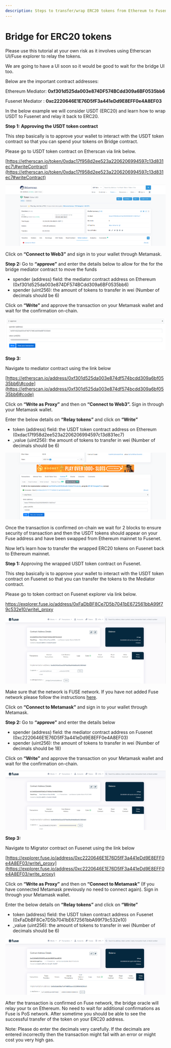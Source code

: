 ```yaml
---
description: Steps to transfer/wrap ERC20 tokens from Ethereum to Fusenet
---
```


# Bridge for ERC20 tokens

Please use this tutorial at your own risk as it involves using Etherscan UI/Fuse explorer to relay the tokens.

We are going to have a UI soon so it would be good to wait for the bridge UI too.

Below are the important contract addresses: 

Ethereum Mediator: **0xf301d525da003e874DF574BCdd309a6BF0535bb6**

Fusenet Mediator : **0xc2220646E1E76D5fF3a441eDd9E8EFF0e4A8EF03**

In the below example we will consider USDT \(ERC20\) and learn how to wrap USDT to Fusenet and relay it back to ERC20.

**Step 1:** **Approving the USDT token contract**

This step basically is to approve your wallet to interact with the USDT token contract so that you can spend your tokens on Bridge contract.

Please go to USDT token contract on Etherscan via link below.

[https://etherscan.io/token/0xdac17f958d2ee523a2206206994597c13d831ec7\#writeContract](https://etherscan.io/token/0xdac17f958d2ee523a2206206994597c13d831ec7#writeContract) ![](../.gitbook/assets/0%20%283%29.png)

![](../.gitbook/assets/1%20%286%29.png)

Click on **“Connect to Web3”** and sign in to your wallet through Metamask.

**Step 2:** Go to **“approve”** and enter the details below to allow for the for the bridge mediator contract to move the funds

* spender \(address\) field: the mediator contract address on Ethereum \(0xf301d525da003e874DF574BCdd309a6BF0535bb6\)
* spender \(uint256\): the amount of tokens to transfer in wei \(Number of decimals should be 6\)

Click on **“Write”** and approve the transaction on your Metamask wallet and wait for the confirmation on-chain.

![](../.gitbook/assets/2%20%286%29.png)

**Step 3:**

Navigate to mediator contract using the link below

[https://etherscan.io/address/0xf301d525da003e874df574bcdd309a6bf0535bb6\#code](https://etherscan.io/address/0xf301d525da003e874df574bcdd309a6bf0535bb6#code)

Click on **“Write as Proxy”** and then on **“Connect to Web3”.** Sign in through your Metamask wallet.

Enter the below details on **“Relay tokens”** and click on **“Write”**

* token \(address\) field: the USDT token contract address on Ethereum \(0xdac17f958d2ee523a2206206994597c13d831ec7\)
* \_value \(uint256\): the amount of tokens to transfer in wei \(Number of decimals should be 6\)

![](../.gitbook/assets/3%20%285%29.png)

Once the transaction is confirmed on-chain we wait for 2 blocks to ensure security of transaction and then the USDT tokens should appear on your Fuse address and have been swapped from Ethereum mainnet to Fusenet.

Now let’s learn how to transfer the wrapped ERC20 tokens on Fusenet back to Ethereum mainnet.

**Step 1:** Approving the wrapped USDT token contract on Fusenet. 

This step basically is to approve your wallet to interact with the USDT token contract on Fusenet so that you can transfer the tokens to the Mediator contract.

Please go to token contract on Fusenet explorer via link below.

https://explorer.fuse.io/address/0xFaDbBF8Ce7D5b7041bE672561bbA99f79c532e10/write\_proxy

![](../.gitbook/assets/4%20%286%29.png)

Make sure that the network is FUSE network. If you have not added Fuse network please follow the instructions [here](https://docs.fuse.io/the-fuse-studio/getting-started/how-to-add-fuse-to-your-metamask).

Click on **“Connect to Metamask”** and sign in to your wallet through Metamask.

 **Step 2:** Go to **“approve”** and enter the details below

* spender \(address\) field: the mediator contract address on Fusenet \(0xc2220646E1E76D5fF3a441eDd9E8EFF0e4A8EF03\)
* spender \(uint256\): the amount of tokens to transfer in wei \(Number of decimals should be 18\)

Click on **“Write”** and approve the transaction on your Metamask wallet and wait for the confirmation on-chain.

![](../.gitbook/assets/5%20%284%29.png)

**Step 3:**

Navigate to Migrator contract on Fusenet using the link below

[https://explorer.fuse.io/address/0xc2220646E1E76D5fF3a441eDd9E8EFF0e4A8EF03/write\_proxy](https://explorer.fuse.io/address/0xc2220646E1E76D5fF3a441eDd9E8EFF0e4A8EF03/write_proxy)

Click on **“Write as Proxy”** and then on **“Connect to Metamask”** \(If you have connected Metamask previously no need to connect again\). Sign in through your Metamask wallet.

Enter the below details on **“Relay tokens”** and click on **“Write”**

* token \(address\) field: the USDT token contract address on Fusenet \(0xFaDbBF8Ce7D5b7041bE672561bbA99f79c532e10\)
* \_value \(uint256\): the amount of tokens to transfer in wei \(Number of decimals should be 6\)

![](../.gitbook/assets/6%20%285%29.png)

After the transaction is confirmed on Fuse network, the bridge oracle will relay your tx on Ethereum. No need to wait for additional confirmations as Fuse is PoS network. After sometime you should be able to see the successful transfer of the token on your ERC20 address.

Note: Please do enter the decimals very carefully. If the decimals are entered incorrectly then the transaction might fail with an error or might cost you very high gas.

